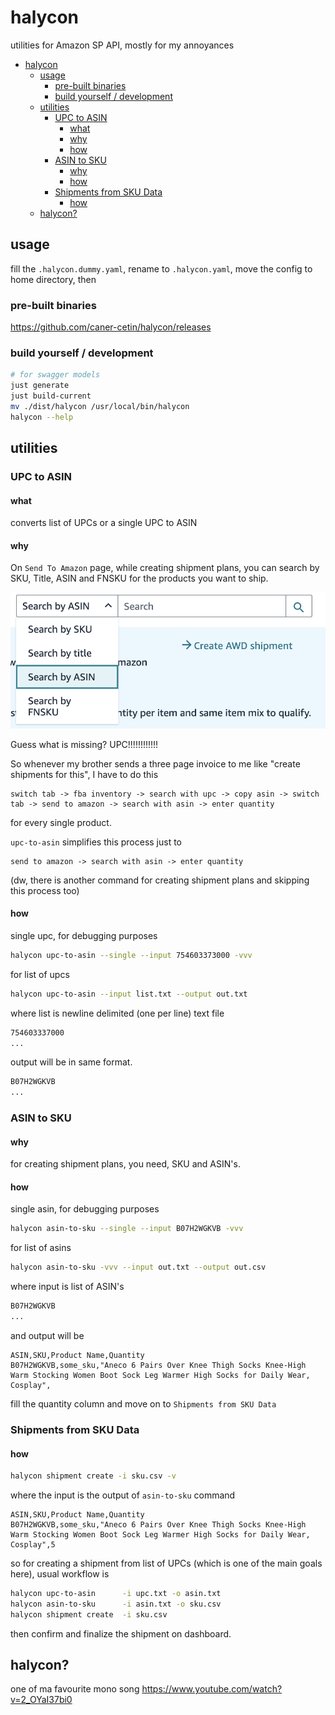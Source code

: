 # halycon

utilities for Amazon SP API, mostly for my annoyances

- [halycon](#halycon)
  - [usage](#usage)
    - [pre-built binaries](#pre-built-binaries)
    - [build yourself / development](#build-yourself--development)
  - [utilities](#utilities)
    - [UPC to ASIN](#upc-to-asin)
      - [what](#what)
      - [why](#why)
      - [how](#how)
    - [ASIN to SKU](#asin-to-sku)
      - [why](#why-1)
      - [how](#how-1)
    - [Shipments from SKU Data](#shipments-from-sku-data)
      - [how](#how-2)
  - [halycon?](#halycon-1)

## usage

fill the `.halycon.dummy.yaml`, rename to `.halycon.yaml`, move the config to home directory, then

### pre-built binaries

https://github.com/caner-cetin/halycon/releases

### build yourself / development

```bash
# for swagger models
just generate
just build-current
mv ./dist/halycon /usr/local/bin/halycon
halycon --help
```

## utilities
### UPC to ASIN

#### what

converts list of UPCs or a single UPC to ASIN

#### why

On `Send To Amazon` page, while creating shipment plans, you can search by SKU, Title, ASIN and FNSKU for the products you want to ship.

![alt text](./static/upc-to-asin-1.jpg)

Guess what is missing? UPC!!!!!!!!!!!!

So whenever my brother sends a three page invoice to me like "create shipments for this", I have to do this 
```
switch tab -> fba inventory -> search with upc -> copy asin -> switch tab -> send to amazon -> search with asin -> enter quantity
```
for every single product.

`upc-to-asin` simplifies this process just to
```
send to amazon -> search with asin -> enter quantity
```
(dw, there is another command for creating shipment plans and skipping this process too)

#### how

single upc, for debugging purposes
```bash
halycon upc-to-asin --single --input 754603373000 -vvv
```
for list of upcs
```bash
halycon upc-to-asin --input list.txt --output out.txt
```
where list is newline delimited (one per line) text file
```bash
754603337000
...
```
output will be in same format.
```bash
B07H2WGKVB
...
```

### ASIN to SKU

#### why
for creating shipment plans, you need, SKU and ASIN's.
#### how

single asin, for debugging purposes
```bash
halycon asin-to-sku --single --input B07H2WGKVB -vvv
```
for list of asins
```bash
halycon asin-to-sku -vvv --input out.txt --output out.csv  
```
where input is list of ASIN's
```bash
B07H2WGKVB
...
```
and output will be
```
ASIN,SKU,Product Name,Quantity
B07H2WGKVB,some_sku,"Aneco 6 Pairs Over Knee Thigh Socks Knee-High Warm Stocking Women Boot Sock Leg Warmer High Socks for Daily Wear, Cosplay",
```
fill the quantity column and move on to `Shipments from SKU Data`


### Shipments from SKU Data

#### how
```bash
halycon shipment create -i sku.csv -v
```
where the input is the output of `asin-to-sku` command
```
ASIN,SKU,Product Name,Quantity
B07H2WGKVB,some_sku,"Aneco 6 Pairs Over Knee Thigh Socks Knee-High Warm Stocking Women Boot Sock Leg Warmer High Socks for Daily Wear, Cosplay",5
```

so for creating a shipment from list of UPCs (which is one of the main goals here), usual workflow is
```bash
halycon upc-to-asin      -i upc.txt -o asin.txt
halycon asin-to-sku      -i asin.txt -o sku.csv
halycon shipment create  -i sku.csv
```
then confirm and finalize the shipment on dashboard.

## halycon?

one of ma favourite mono song https://www.youtube.com/watch?v=2_OYaI37bi0